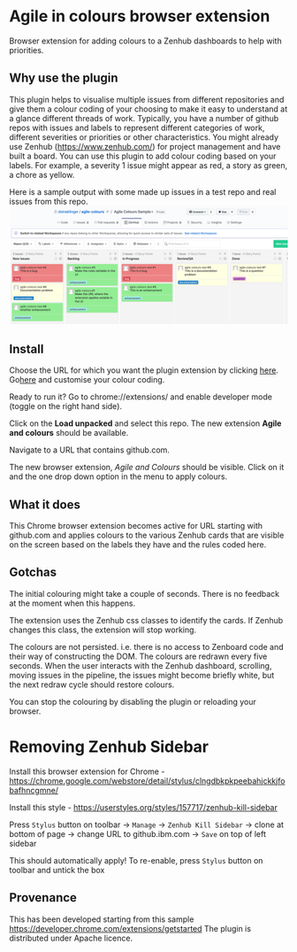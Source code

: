 # Agile in colours browser extension
Browser extension for adding colours to a  Zenhub dashboards to help with priorities.

## Why use the plugin
This plugin helps to visualise multiple issues from different repositories and give them a colour coding of your choosing to make it easy to understand at a glance different threads of work.
Typically, you have a number of github repos with issues and labels to represent different categories of work, different severities or priorities or other characteristics. You might already use Zenhub (https://www.zenhub.com/) for project management and have built a board.
You can use this plugin to add colour coding based on your labels.
For example, a severity 1 issue might appear as red, a story as green, a chore as yellow.


Here is a sample output with some made up issues in a test repo and real issues from this repo.
![Sample dashboard](https://github.com/doinaklinger/agile-colours/blob/master/images/sampleDashboard.png)

## Install

Choose the URL for which you want the plugin extension by clicking [here](https://github.com/doinaklinger/agile-colours/blob/master/manifest.json#L15).
Go[here]( https://github.com/doinaklinger/agile-colours/blob/master/content.js#L1) and customise your colour coding.

Ready to run it?
Go to chrome://extensions/ and enable developer mode (toggle on the right hand side).


Click on the **Load unpacked** and select this repo. The new extension
**Agile and colours** should be available.

Navigate to a URL that contains github.com.

The new browser extension, _Agile and Colours_ [](/images/2019/10/funnel_colours32.png) should be visible.
Click on it and the one drop down option in the menu to apply colours.



## What it does
This Chrome browser extension becomes active for URL starting with github.com and applies colours to the various Zenhub cards that are visible on the screen based on the labels they have and the rules coded here.


## Gotchas

The initial colouring might take a couple of seconds. There is no feedback at the moment when this happens.

The extension uses the Zenhub css classes to identify the cards. If Zenhub changes this class, the extension will stop working.

The colours are not persisted. i.e. there is no access to Zenboard code and their way of constructing the DOM. The colours are redrawn every five seconds.
When the user interacts with the Zenhub dashboard, scrolling, moving issues in the pipeline, the issues might become briefly white, but the next redraw cycle should restore colours.

You can stop the colouring by disabling the plugin or reloading your browser.

# Removing Zenhub Sidebar

Install this browser extension for Chrome - https://chrome.google.com/webstore/detail/stylus/clngdbkpkpeebahjckkjfobafhncgmne/

Install this style - https://userstyles.org/styles/157717/zenhub-kill-sidebar

Press `Stylus` button on toolbar -> `Manage` -> `Zenhub Kill Sidebar` -> clone at bottom of page -> change URL to github.ibm.com -> `Save` on top of left sidebar

This should automatically apply! To re-enable, press `Stylus` button on toolbar and untick the box


## Provenance
This has been developed starting from this sample https://developer.chrome.com/extensions/getstarted
The plugin is distributed under Apache licence.
